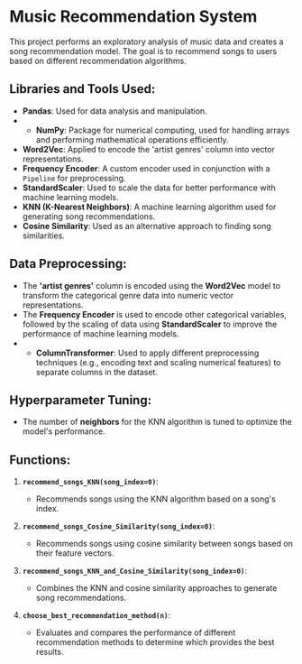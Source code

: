 # Music Recommendation System

This project performs an exploratory analysis of music data and creates a song recommendation model. The goal is to recommend songs to users based on different recommendation algorithms.

## Libraries and Tools Used:
- **Pandas**: Used for data analysis and manipulation.
- - **NumPy**: Package for numerical computing, used for handling arrays and performing mathematical operations efficiently.
- **Word2Vec**: Applied to encode the 'artist genres' column into vector representations.
- **Frequency Encoder**: A custom encoder used in conjunction with a `Pipeline` for preprocessing.
- **StandardScaler**: Used to scale the data for better performance with machine learning models.
- **KNN (K-Nearest Neighbors)**: A machine learning algorithm used for generating song recommendations.
- **Cosine Similarity**: Used as an alternative approach to finding song similarities.

## Data Preprocessing:
- The **'artist genres'** column is encoded using the **Word2Vec** model to transform the categorical genre data into numeric vector representations.
- The **Frequency Encoder** is used to encode other categorical variables, followed by the scaling of data using **StandardScaler** to improve the performance of machine learning models.
- - **ColumnTransformer**: Used to apply different preprocessing techniques (e.g., encoding text and scaling numerical features) to separate columns in the dataset.

## Hyperparameter Tuning:
- The number of **neighbors** for the KNN algorithm is tuned to optimize the model's performance.

## Functions:

1. **`recommend_songs_KNN(song_index=0)`**:
   - Recommends songs using the KNN algorithm based on a song's index.
   
2. **`recommend_songs_Cosine_Similarity(song_index=0)`**:
   - Recommends songs using cosine similarity between songs based on their feature vectors.
   
3. **`recommend_songs_KNN_and_Cosine_Similarity(song_index=0)`**:
   - Combines the KNN and cosine similarity approaches to generate song recommendations.

4. **`choose_best_recommendation_method(n)`**:
   - Evaluates and compares the performance of different recommendation methods to determine which provides the best results.



